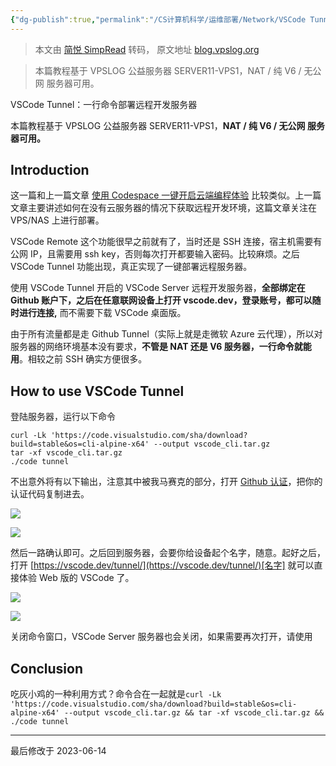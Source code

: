 ```yaml
---
{"dg-publish":true,"permalink":"/CS计算机科学/运维部署/Network/VSCode Tunnel：一行命令部署远程开发服务器/","noteIcon":"","created":"2024-04-20T15:32:28.000+08:00","updated":"2024-04-28T14:19:02.000+08:00"}
---
```


> 本文由 [简悦 SimpRead](http://ksria.com/simpread/) 转码， 原文地址 [blog.vpslog.org](https://blog.vpslog.org/blog/vscodetunnel/)

> 本篇教程基于 VPSLOG 公益服务器 SERVER11-VPS1，NAT / 纯 V6 / 无公网 服务器可用。

VSCode Tunnel：一行命令部署远程开发服务器

本篇教程基于 VPSLOG 公益服务器 SERVER11-VPS1，**NAT / 纯 V6 / 无公网 服务器可用。**

Introduction
------------

这一篇和上一篇文章 [使用 Codespace 一键开启云端编程体验](https://vpslog.net/blog/%E4%BD%BF%E7%94%A8-codespace-%E4%B8%80%E9%94%AE%E5%BC%80%E5%90%AF%E4%BA%91%E7%AB%AF%E7%BC%96%E7%A8%8B%E4%BD%93%E9%AA%8C/) 比较类似。上一篇文章主要讲述如何在没有云服务器的情况下获取远程开发环境，这篇文章关注在 VPS/NAS 上进行部署。

VSCode Remote 这个功能很早之前就有了，当时还是 SSH 连接，宿主机需要有公网 IP，且需要用 ssh key，否则每次打开都要输入密码。比较麻烦。之后 VSCode Tunnel 功能出现，真正实现了一键部署远程服务器。

使用 VSCode Tunnel 开启的 VSCode Server 远程开发服务器，**全部绑定在 Github 账户下，之后在任意联网设备上打开 vscode.dev，登录账号，都可以随时进行连接,** 而不需要下载 VSCode 桌面版。

由于所有流量都是走 Github Tunnel（实际上就是走微软 Azure 云代理），所以对服务器的网络环境基本没有要求，**不管是 NAT 还是 V6 服务器，一行命令就能用**。相较之前 SSH 确实方便很多。

How to use VSCode Tunnel
------------------------

登陆服务器，运行以下命令

```
curl -Lk 'https://code.visualstudio.com/sha/download?build=stable&os=cli-alpine-x64' --output vscode_cli.tar.gz
tar -xf vscode_cli.tar.gz
./code tunnel
```

不出意外将有以下输出，注意其中被我马赛克的部分，打开 [Github 认证](https://github.com/login/device)，把你的认证代码复制进去。

![](/img/user/Z-attach/image.png)

![](/img/user/Z-attach/image-1.png)

然后一路确认即可。之后回到服务器，会要你给设备起个名字，随意。起好之后，打开 [https://vscode.dev/tunnel/](https://vscode.dev/tunnel/)[名字] 就可以直接体验 Web 版的 VSCode 了。

![](/img/user/Z-attach/image-2.png)

![](/img/user/Z-attach/image-3.png)

关闭命令窗口，VSCode Server 服务器也会关闭，如果需要再次打开，请使用

Conclusion
----------

吃灰小鸡的一种利用方式？命令合在一起就是`curl -Lk 'https://code.visualstudio.com/sha/download?build=stable&os=cli-alpine-x64' --output vscode_cli.tar.gz && tar -xf vscode_cli.tar.gz && ./code tunnel`

* * *

最后修改于 2023-06-14